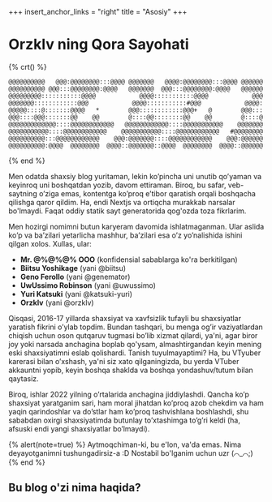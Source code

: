 +++
insert_anchor_links = "right"
title = "Asosiy"
+++

# Orzklv ning Qora Sayohati

{% crt() %}
```
@@@@@@@@@@   @@@:@@@@@@@@:::@@@@ @@@@@@@   @@@@:@@@@@@@@:::@@@@ @@@@@@
@@@@@@@@@@ @@@:::@@@@@@@@:@@@@   @@@@@@@  @@@:::@@@@@@@@:@@@@   @@@@@@
@@@@@@@@@:::::::::::@@@@            @@@@:::::::::::@@@@            @@@
@@@@@@@::::::::::::@@@            @@@@:::::::::::#@@@            @@@@:
@@@@@::::@:::::::@@@@   *        @@@::::::::::::@@@+   @        @@@:::
@@@::::@@@:::::::@@    @@        @::::@@::::::::@@    @@        @::::@
@@@@@@@@@@@@@::::@@@@@@@@@@@@   @@@@@@@@@@@@::::@@@@@@@@@@@    @@@@@@@
@@@@@@@@@@@::::@@@@@@@@@@@@    @@@@@@@@@@@::::@@@@@@@@@@@@   #@@@@@@@@
@@@@@@@@@@:::@@@@@@@@@@@@    @@@:@@@@@@@::::@@@@@@@@@@@@    @@@:@@@@@@
@@@@@@@@@@:@@@@  @@@@@@@@  @@@@::@@@@@@@::@@@@  @@@@@@@@  @@@@::@@@@@@
```
{% end %}

Men odatda shaxsiy blog yuritaman, lekin ko’pincha uni unutib qo’yaman va keyinroq uni boshqatdan yozib, davom ettiraman. Biroq, bu safar, veb-saytning o’ziga emas, kontentga ko’proq e’tibor qaratish orqali boshqacha qilishga qaror qildim. Ha, endi Nextjs va ortiqcha murakkab narsalar bo'lmaydi. Faqat oddiy statik sayt generatorida qog'ozda toza fikrlarim.

Men hozirgi nomimni butun karyeram davomida ishlatmaganman. Ular aslida ko’p va ba’zilari yetarlicha mashhur, ba’zilari esa o’z yo’nalishida ishini qilgan xolos. Xullas, ular:

- **Mr. @%@%@% OOO** (konfidensial sabablarga ko'ra berkitilgan)
- **Biitsu Yoshikage** (yani @biitsu)
- **Geno Ferollo** (yani @genemator)
- **UwUssimo Robinson** (yani @uwussimo)
- **Yuri Katsuki** (yani @katsuki-yuri)
- **Orzklv** (yani @orzklv)

Qisqasi, 2016-17 yillarda shaxsiyat va xavfsizlik tufayli bu shaxsiyatlar yaratish fikrini o’ylab topdim. Bundan tashqari, bu menga og’ir vaziyatlardan chiqish uchun oson qutqaruv tugmasi bo’lib xizmat qilardi, ya'ni, agar biror joy yoki narsada anchagina boplab qo'ysam, almashtirgandan keyin mening eski shaxsiyatimni eslab qolishardi. Tanish tuyulmayaptimi? Ha, bu VTyuber karerasi bilan o’xshash, ya'ni siz xato qilganingizda, bu yerda VTuber akkauntni yopib, keyin boshqa shaklda va boshqa yondashuv/tutum bilan qaytasiz.

Biroq, ishlar 2022 yilning o’rtalarida anchagina jiddiylashdi. Qancha ko’p shaxsiyat yaratganim sari, ham moral jihatdan ko’proq azob chekdim va ham yaqin qarindoshlar va do’stlar ham ko’proq tashvishlana boshlashdi, shu sababdan oxirgi shaxsiyatimda butunlay to’xtashimga to’g’ri keldi (ha, afsuski endi yangi shaxsiyatlar bo’lmaydi).

{% alert(note=true) %}
Aytmoqchiman-ki, bu e'lon, va'da emas. Nima deyayotganimni tushungadirsiz-a :D Nostabil bo'lganim uchun uzr (⌒_⌒;)
{% end %}

## Bu blog o'zi nima haqida?
